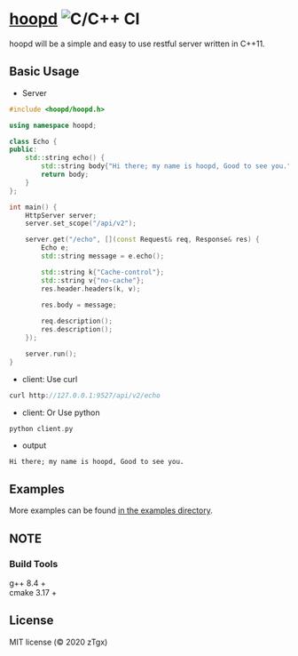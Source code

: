 # [hoopd](https://github.com/zTgx/hoopd) ![C/C++ CI](https://github.com/zTgx/hoopd/workflows/C/C++%20CI/badge.svg)
hoopd will be a simple and easy to use restful server written in C++11.   

## Basic Usage
* Server
```c++
#include <hoopd/hoopd.h>

using namespace hoopd;

class Echo {
public:
    std::string echo() {
        std::string body{"Hi there; my name is hoopd, Good to see you."};
        return body;
    }
};

int main() {
    HttpServer server;
    server.set_scope("/api/v2");

    server.get("/echo", [](const Request& req, Response& res) {
        Echo e;
        std::string message = e.echo();

        std::string k{"Cache-control"};
        std::string v{"no-cache"};
        res.header.headers(k, v);
        
        res.body = message;

        req.description();
        res.description();
    });

    server.run();
}
```
* client: Use curl
```c
curl http://127.0.0.1:9527/api/v2/echo
```
* client: Or Use python
```c
python client.py
```
* output 
```
Hi there; my name is hoopd, Good to see you.
```
  
Examples
---------------
More examples can be found [in the examples directory](examples/).  


NOTE
----

### Build Tools
g++ 8.4  +   
cmake 3.17 +


License
-------

MIT license (© 2020 zTgx)
